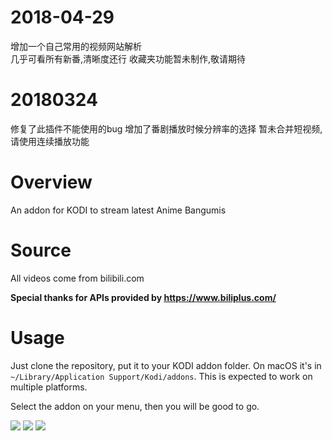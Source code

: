 # 2018-04-29
增加一个自己常用的视频网站解析  
几乎可看所有新番,清晰度还行 
收藏夹功能暂未制作,敬请期待 
# 20180324
修复了此插件不能使用的bug 
增加了番剧播放时候分辨率的选择 
暂未合并短视频,请使用连续播放功能 
# Overview
An addon for KODI to stream latest Anime Bangumis
# Source
All videos come from bilibili.com

__Special thanks for APIs provided by https://www.biliplus.com/__
# Usage
Just clone the repository, put it to your KODI addon folder. On macOS it's in `~/Library/Application Support/Kodi/addons`. This is expected to work on multiple platforms.

Select the addon on your menu, then you will be good to go.

![](https://i.imgur.com/gPwXLBJ.png)
![](https://i.imgur.com/vO8l9vU.png)
![](https://i.imgur.com/Ra2ulpQ.png)

